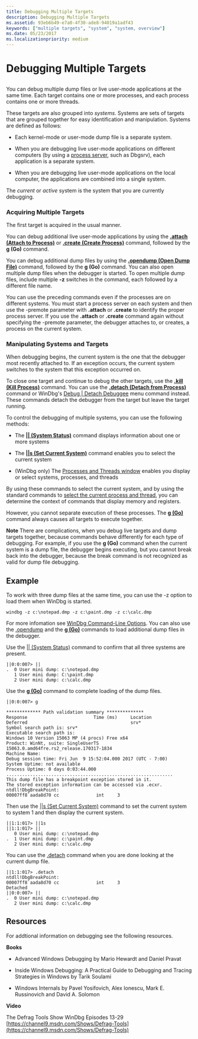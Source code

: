 ```yaml
---
title: Debugging Multiple Targets
description: Debugging Multiple Targets
ms.assetid: 93eb6b49-e7a0-4f30-ade8-94019a1adf43
keywords: ["multiple targets", "system", "system, overview"]
ms.date: 05/23/2017
ms.localizationpriority: medium
---
```


# Debugging Multiple Targets


## <span id="ddk_debugging_multiple_targets_dbg"></span><span id="DDK_DEBUGGING_MULTIPLE_TARGETS_DBG"></span>


You can debug multiple dump files or live user-mode applications at the same time. Each target contains one or more processes, and each process contains one or more threads.

These targets are also grouped into *systems*. Systems are sets of targets that are grouped together for easy identification and manipulation. Systems are defined as follows:

-   Each kernel-mode or user-mode dump file is a separate system.

-   When you are debugging live user-mode applications on different computers (by using a [process server](process-servers--user-mode-.md), such as Dbgsrv), each application is a separate system.

-   When you are debugging live user-mode applications on the local computer, the applications are combined into a single system.

The *current* or *active* system is the system that you are currently debugging.

### <span id="acquiring_multiple_targets"></span><span id="ACQUIRING_MULTIPLE_TARGETS"></span>Acquiring Multiple Targets

The first target is acquired in the usual manner.

You can debug additional live user-mode applications by using the [**.attach (Attach to Process)**](-attach--attach-to-process-.md) or [**.create (Create Process)**](-create--create-process-.md) command, followed by the **g (Go)** command.

You can debug additional dump files by using the [**.opendump (Open Dump File)**](-opendump--open-dump-file-.md) command, followed by the **g (Go)** command. You can also open multiple dump files when the debugger is started. To open multiple dump files, include multiple **-z** switches in the command, each followed by a different file name.

You can use the preceding commands even if the processes are on different systems. You must start a process server on each system and then use the -premote parameter with **.attach** or **.create** to identify the proper process server. If you use the **.attach** or **.create** command again without specifying the -premote parameter, the debugger attaches to, or creates, a process on the current system.

### <span id="manipulating_systems_and_targets"></span><span id="MANIPULATING_SYSTEMS_AND_TARGETS"></span>Manipulating Systems and Targets

When debugging begins, the current system is the one that the debugger most recently attached to. If an exception occurs, the current system switches to the system that this exception occurred on.

To close one target and continue to debug the other targets, use the [**.kill (Kill Process)**](-kill--kill-process-.md) command. You can use the [**.detach (Detach from Process)**](-detach--detach-from-process-.md) command or WinDbg's [Debug | Detach Debuggee](debug---detach-debuggee.md) menu command instead. These commands detach the debugger from the target but leave the target running.

To control the debugging of multiple systems, you can use the following methods:

-   The [**|| (System Status)**](----system-status-.md) command displays information about one or more systems

-   The [**||s (Set Current System)**](--s--set-current-system-.md) command enables you to select the current system

-   (WinDbg only) The [Processes and Threads window](processes-and-threads-window.md) enables you display or select systems, processes, and threads

By using these commands to select the current system, and by using the standard commands to [select the current process and thread](controlling-processes-and-threads.md), you can determine the context of commands that display memory and registers.

However, you cannot separate execution of these processes. The [**g (Go)**](g--go-.md) command always causes all targets to execute together.

**Note**   There are complications, when you debug live targets and dump targets together, because commands behave differently for each type of debugging. For example, if you use the **g (Go)** command when the current system is a dump file, the debugger begins executing, but you cannot break back into the debugger, because the break command is not recognized as valid for dump file debugging.


Example
-------

To  work with three dump files at the same time, you can use the -z option to load them when WinDbg is started. 

```console
windbg -z c:\notepad.dmp -z c:\paint.dmp -z c:\calc.dmp
```

For more infomation see [WinDbg Command-Line Options](windbg-command-line-options.md). You can also use the [.opendump](-opendump--open-dump-file-.md)  and the [**g (Go)**](g--go-.md) commands to load additional dump files in the debugger. 

Use the  [|| (System Status)](----system-status-.md) command to confirm that all three systems are present.

```dbgcmd
||0:0:007> ||
.  0 User mini dump: c:\notepad.dmp
   1 User mini dump: C:\paint.dmp
   2 User mini dump: c:\calc.dmp
```

Use the [**g (Go)**](g--go-.md) command to complete loading of the dump files. 
```dbgcmd
||0:0:007> g

************* Path validation summary **************
Response                         Time (ms)     Location
Deferred                                       srv*
Symbol search path is: srv*
Executable search path is: 
Windows 10 Version 15063 MP (4 procs) Free x64
Product: WinNt, suite: SingleUserTS
15063.0.amd64fre.rs2_release.170317-1834
Machine Name:
Debug session time: Fri Jun  9 15:52:04.000 2017 (UTC - 7:00)
System Uptime: not available
Process Uptime: 0 days 0:03:44.000
...............................................................
This dump file has a breakpoint exception stored in it.
The stored exception information can be accessed via .ecxr.
ntdll!DbgBreakPoint:
00007ff8`aada8d70 cc              int     3
```

Then use the  [||s (Set Current System)](--s--set-current-system-.md) command to set the current system to system 1 and then display the current system.

```dbgcmd
||1:1:017> ||1s
||1:1:017> ||
   0 User mini dump: c:\notepad.dmp
.  1 User mini dump: c:\paint.dmp
   2 User mini dump: c:\calc.dmp
```

You can use the [.detach](-detach--detach-from-process-.md) command when you are done looking at the current dump file.

```dbgcmd
||1:1:017> .detach
ntdll!DbgBreakPoint:
00007ff8`aada8d70 cc              int     3
Detached
||0:0:007> ||
.  0 User mini dump: c:\notepad.dmp
   2 User mini dump: c:\calc.dmp
```

Resources
---------

For addtional information on debugging see the following resources.

**Books**

- Advanced Windows Debugging by Mario Hewardt and Daniel Pravat

- Inside Windows Debugging: A Practical Guide to Debugging and Tracing Strategies in Windows by Tarik Soulami

- Windows Internals by Pavel Yosifovich, Alex Ionescu, Mark E. Russinovich and David A. Solomon 

**Video**

The Defrag Tools Show WinDbg Episodes 13-29 [https://channel9.msdn.com/Shows/Defrag-Tools](https://channel9.msdn.com/Shows/Defrag-Tools) 











